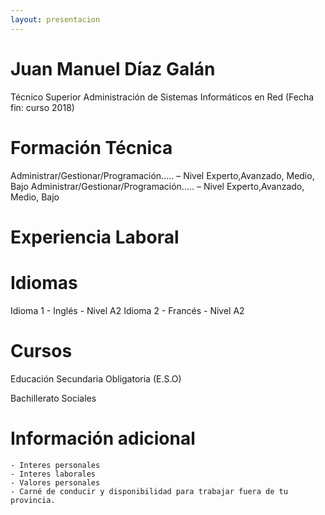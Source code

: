 ```yaml
---
layout: presentacion	
---
```


# Juan Manuel Díaz Galán
Técnico Superior Administración de Sistemas Informáticos en Red (Fecha fin: curso 2018)

# Formación Técnica
 Administrar/Gestionar/Programación..... – Nivel Experto,Avanzado, Medio, Bajo 
 Administrar/Gestionar/Programación..... – Nivel Experto,Avanzado, Medio, Bajo 

# Experiencia Laboral



# Idiomas

Idioma 1 - Inglés - Nivel A2
Idioma 2 - Francés - Nivel A2


# Cursos

Educación Secundaria Obligatoria (E.S.O) 

Bachillerato Sociales


# Información adicional
	- Interes personales
	- Interes laborales
	- Valores personales
	- Carné de conducir y disponibilidad para trabajar fuera de tu provincia.
